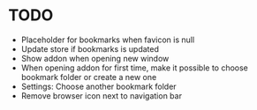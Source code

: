 # TODO
* Placeholder for bookmarks when favicon is null
* Update store if bookmarks is updated
* Show addon when opening new window
* When opening addon for first time, make it possible to choose bookmark folder or create a new one
* Settings: Choose another bookmark folder
* Remove browser icon next to navigation bar
